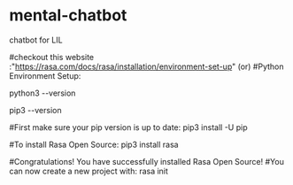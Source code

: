# mental-chatbot
chatbot for LIL

#checkout this website :"https://rasa.com/docs/rasa/installation/environment-set-up"
(or)
#Python Environment Setup:

python3 --version

pip3 --version


#First make sure your pip version is up to date:
pip3 install -U pip

#To install Rasa Open Source:
pip3 install rasa


#Congratulations! You have successfully installed Rasa Open Source!
#You can now create a new project with:
rasa init
